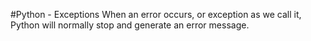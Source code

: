 #Python - Exceptions
When an error occurs, or exception as we call it, Python will normally stop and generate an error message.
